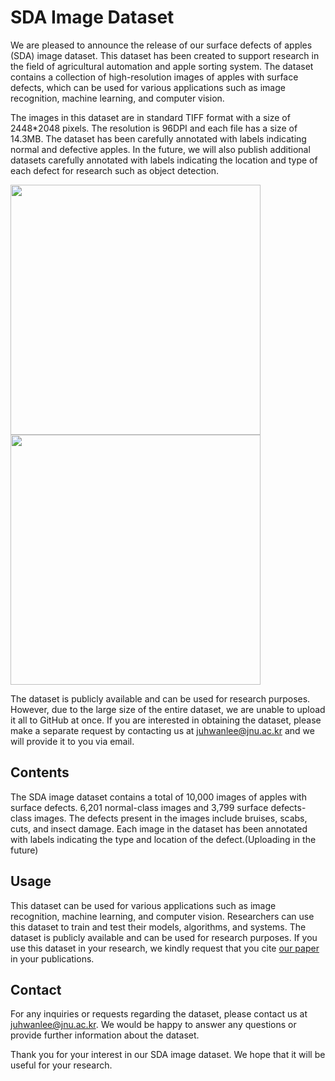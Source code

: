 # SDA Image Dataset
We are pleased to announce the release of our surface defects of apples (SDA) image dataset. This dataset has been created to support research in the field of agricultural automation and apple sorting system. The dataset contains a collection of high-resolution images of apples with surface defects, which can be used for various applications such as image recognition, machine learning, and computer vision.

The images in this dataset are in standard TIFF format with a size of 2448*2048 pixels. The resolution is 96DPI and each file has a size of 14.3MB. The dataset has been carefully annotated with labels indicating normal and defective apples. In the future, we will also publish additional datasets carefully annotated with labels indicating the location and type of each defect for research such as object detection. 

<!-- ![23945062_20211025_175830_562](https://user-images.githubusercontent.com/45117394/231834343-d67e0717-1259-44c9-836b-4750483ae628.jpg)
![23945062_20211025_200907_668](https://user-images.githubusercontent.com/45117394/231834716-a33d4153-9b04-41ed-af87-2b0d4b375d84.jpg) -->

<img src="https://user-images.githubusercontent.com/45117394/231834343-d67e0717-1259-44c9-836b-4750483ae628.jpg" width="400" height="400"/>
<img src="https://user-images.githubusercontent.com/45117394/231834716-a33d4153-9b04-41ed-af87-2b0d4b375d84.jpg" width="400" height="400"/>


The dataset is publicly available and can be used for research purposes. However, due to the large size of the entire dataset, we are unable to upload it all to GitHub at once. If you are interested in obtaining the dataset, please make a separate request by contacting us at juhwanlee@jnu.ac.kr and we will provide it to you via email.

## Contents
The SDA image dataset contains a total of 10,000 images of apples with surface defects. 6,201 normal-class images and 3,799 surface defects-class images.
The defects present in the images include bruises, scabs, cuts, and insect damage. Each image in the dataset has been annotated with labels indicating the type and location of the defect.(Uploading in the future)

## Usage
This dataset can be used for various applications such as image recognition, machine learning, and computer vision. Researchers can use this dataset to train and test their models, algorithms, and systems. The dataset is publicly available and can be used for research purposes. If you use this dataset in your research, we kindly request that you cite [our paper](https://www.mdpi.com/1424-8220/23/8/3968) in your publications.


## Contact
For any inquiries or requests regarding the dataset, please contact us at juhwanlee@jnu.ac.kr. We would be happy to answer any questions or provide further information about the dataset.

Thank you for your interest in our SDA image dataset. We hope that it will be useful for your research.
